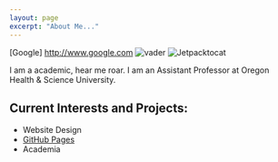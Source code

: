 ```yaml
---
layout: page
excerpt: "About Me..."
---
```

[Google] http://www.google.com
![vader](https://en.wikipedia.org/wiki/Darth_Vader#/media/File:Darth_Vader.jpg)
![Jetpacktocat](https://octodex.github.com/images/jetpacktocat.png)

I am a academic, hear me roar. I am an Assistant Professor at Oregon Health & Science University.

## Current Interests and Projects:

- Website Design
- [GitHub Pages](http://btran591.github.io)
- Academia
